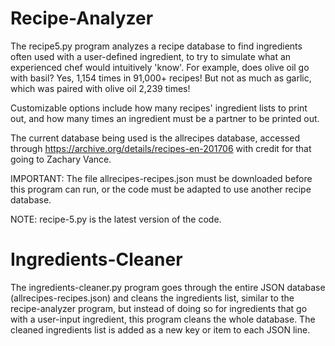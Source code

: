 # Recipe-Analyzer
The recipe5.py program analyzes a recipe database to find ingredients often used with a user-defined ingredient, to try to simulate what an experienced chef would intuitively 'know'. For example, does olive oil go with basil? Yes, 1,154 times in 91,000+ recipes! But not as much as garlic, which was paired with olive oil 2,239 times!

Customizable options include how many recipes' ingredient lists to print out, and how many times an ingredient must be a partner to be printed out.

The current database being used is the allrecipes database, accessed through https://archive.org/details/recipes-en-201706 with credit for that going to Zachary Vance.

IMPORTANT: The file allrecipes-recipes.json must be downloaded before this program can run, or the code must be adapted to use another recipe database.

NOTE: recipe-5.py is the latest version of the code.

# Ingredients-Cleaner

The ingredients-cleaner.py program goes through the entire JSON database (allrecipes-recipes.json) and cleans the ingredients list, similar to the recipe-analyzer program, but instead of doing so for ingredients that go with a user-input ingredient, this program cleans the whole database. The cleaned ingredients list is added as a new key or item to each JSON line.
